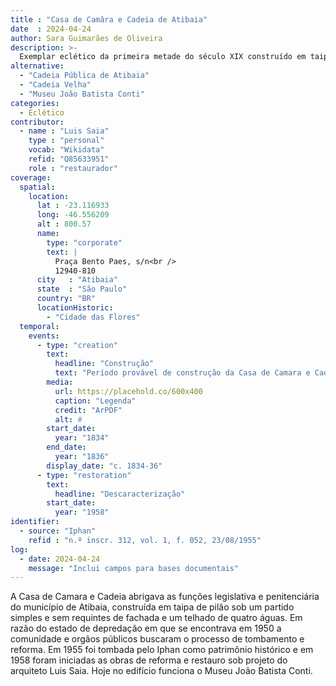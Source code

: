 ```yaml
---
title : "Casa de Camâra e Cadeia de Atibaia"
date  : 2024-04-24
author: Sara Guimarães de Oliveira
description: >-
  Exemplar eclético da primeira metade do século XIX construído em taipa de pilão
alternative:
  - "Cadeia Pública de Atibaia"
  - "Cadeia Velha"
  - "Museu João Batista Conti"
categories:
  - Eclético
contributor:
  - name : "Luis Saia"
    type : "personal"
    vocab: "Wikidata"
    refid: "Q85633951"
    role : "restaurador"
coverage:
  spatial:
    location:
      lat : -23.116933 
      long: -46.556209
      alt : 800.57
      name:
        type: "corporate"
        text: |
          Praça Bento Paes, s/n<br />
          12940-810
      city   : "Atibaia"
      state  : "São Paulo"
      country: "BR"
      locationHistoric:
        - "Cidade das Flores"
  temporal:
    events:
      - type: "creation"
        text:
          headline: "Construção"
          text: "Período provável de construção da Casa de Camara e Cadeia de Atibaia"
        media:
          url: https://placehold.co/600x400
          caption: "Legenda"
          credit: "ArPDF"
          alt: #
        start_date:
          year: "1834"
        end_date:
          year: "1836"
        display_date: "c. 1834-36"
      - type: "restoration"
        text:
          headline: "Descaracterização"
        start_date:
          year: "1958"
identifier:
  - source: "Iphan"
    refid : "n.º inscr. 312, vol. 1, f. 052, 23/08/1955"
log:
  - date: 2024-04-24
    message: "Inclui campos para bases documentais"
---
```


A Casa de Camara e Cadeia abrigava as funções legislativa e
penitenciária do município de Atibaia, construída em taipa de pilão sob
um partido simples e sem requintes de fachada e um telhado de quatro
águas. Em razão do estado de depredação em que se encontrava em 1950 a
comunidade e orgãos públicos buscaram o processo de tombamento e
reforma. Em 1955 foi tombada pelo Iphan como patrimônio histórico e em
1958 foram iniciadas as obras de reforma e restauro sob projeto do
arquiteto Luis Saia. Hoje no edifício funciona o Museu João Batista
Conti.

